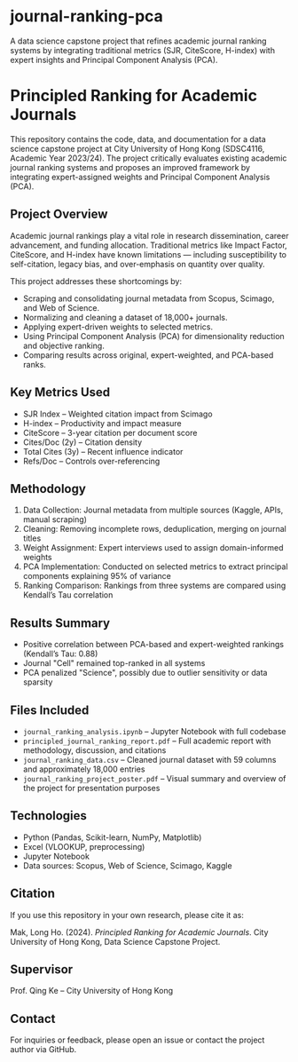 # journal-ranking-pca
A data science capstone project that refines academic journal ranking systems by integrating traditional metrics (SJR, CiteScore, H-index) with expert insights and Principal Component Analysis (PCA).

# Principled Ranking for Academic Journals

This repository contains the code, data, and documentation for a data science capstone project at City University of Hong Kong (SDSC4116, Academic Year 2023/24). The project critically evaluates existing academic journal ranking systems and proposes an improved framework by integrating expert-assigned weights and Principal Component Analysis (PCA).

## Project Overview

Academic journal rankings play a vital role in research dissemination, career advancement, and funding allocation. Traditional metrics like Impact Factor, CiteScore, and H-index have known limitations — including susceptibility to self-citation, legacy bias, and over-emphasis on quantity over quality.

This project addresses these shortcomings by:
- Scraping and consolidating journal metadata from Scopus, Scimago, and Web of Science.
- Normalizing and cleaning a dataset of 18,000+ journals.
- Applying expert-driven weights to selected metrics.
- Using Principal Component Analysis (PCA) for dimensionality reduction and objective ranking.
- Comparing results across original, expert-weighted, and PCA-based ranks.

## Key Metrics Used

- SJR Index – Weighted citation impact from Scimago
- H-index – Productivity and impact measure
- CiteScore – 3-year citation per document score
- Cites/Doc (2y) – Citation density
- Total Cites (3y) – Recent influence indicator
- Refs/Doc – Controls over-referencing

## Methodology

1. Data Collection: Journal metadata from multiple sources (Kaggle, APIs, manual scraping)
2. Cleaning: Removing incomplete rows, deduplication, merging on journal titles
3. Weight Assignment: Expert interviews used to assign domain-informed weights
4. PCA Implementation: Conducted on selected metrics to extract principal components explaining 95% of variance
5. Ranking Comparison: Rankings from three systems are compared using Kendall’s Tau correlation

## Results Summary

- Positive correlation between PCA-based and expert-weighted rankings (Kendall’s Tau: 0.88)
- Journal "Cell" remained top-ranked in all systems
- PCA penalized "Science", possibly due to outlier sensitivity or data sparsity

## Files Included

- `journal_ranking_analysis.ipynb` – Jupyter Notebook with full codebase
- `principled_journal_ranking_report.pdf` – Full academic report with methodology, discussion, and citations
- `journal_ranking_data.csv` – Cleaned journal dataset with 59 columns and approximately 18,000 entries
- `journal_ranking_project_poster.pdf` – Visual summary and overview of the project for presentation purposes

## Technologies

- Python (Pandas, Scikit-learn, NumPy, Matplotlib)
- Excel (VLOOKUP, preprocessing)
- Jupyter Notebook
- Data sources: Scopus, Web of Science, Scimago, Kaggle

## Citation

If you use this repository in your own research, please cite it as:

Mak, Long Ho. (2024). *Principled Ranking for Academic Journals*. City University of Hong Kong, Data Science Capstone Project.

## Supervisor

Prof. Qing Ke – City University of Hong Kong

## Contact

For inquiries or feedback, please open an issue or contact the project author via GitHub.
